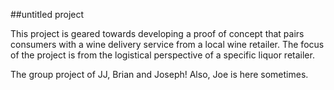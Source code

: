 ##untitled project

This project is geared towards developing a proof of concept that pairs consumers with a wine delivery service from a
local wine retailer. The focus of the project is from the logistical perspective of a specific liquor retailer.

The group project of JJ, Brian and Joseph! Also, Joe is here sometimes.
